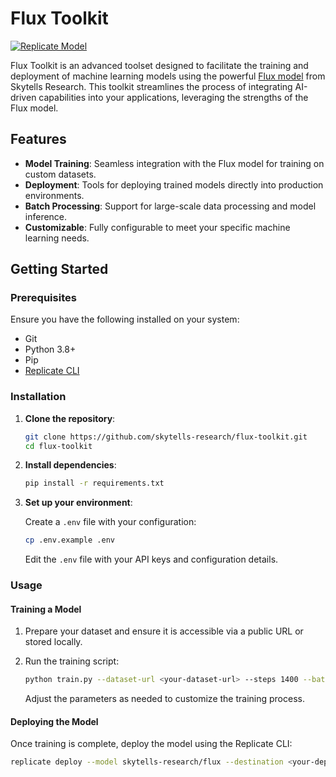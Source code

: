 # Flux Toolkit

[![Replicate Model](https://replicate.com/skytells-research/flux/badge)](https://replicate.com/skytells-research/flux)

Flux Toolkit is an advanced toolset designed to facilitate the training and deployment of machine learning models using the powerful [Flux model](https://replicate.com/skytells-research/flux) from Skytells Research. This toolkit streamlines the process of integrating AI-driven capabilities into your applications, leveraging the strengths of the Flux model.

## Features

- **Model Training**: Seamless integration with the Flux model for training on custom datasets.
- **Deployment**: Tools for deploying trained models directly into production environments.
- **Batch Processing**: Support for large-scale data processing and model inference.
- **Customizable**: Fully configurable to meet your specific machine learning needs.

## Getting Started

### Prerequisites

Ensure you have the following installed on your system:

- Git
- Python 3.8+
- Pip
- [Replicate CLI](https://replicate.com/docs/getting-started#install-replicate)

### Installation

1. **Clone the repository**:

    ```bash
    git clone https://github.com/skytells-research/flux-toolkit.git
    cd flux-toolkit
    ```

2. **Install dependencies**:

    ```bash
    pip install -r requirements.txt
    ```

3. **Set up your environment**:

    Create a `.env` file with your configuration:

    ```bash
    cp .env.example .env
    ```

    Edit the `.env` file with your API keys and configuration details.

### Usage

#### Training a Model

1. Prepare your dataset and ensure it is accessible via a public URL or stored locally.

2. Run the training script:

    ```bash
    python train.py --dataset-url <your-dataset-url> --steps 1400 --batch-size 1
    ```

    Adjust the parameters as needed to customize the training process.

#### Deploying the Model

Once training is complete, deploy the model using the Replicate CLI:

```bash
replicate deploy --model skytells-research/flux --destination <your-deployment-destination>
